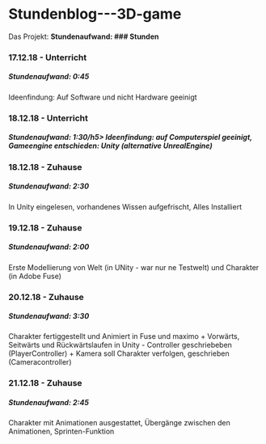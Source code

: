 # Stundenblog---3D-game
Das Projekt:
<b>Stundenaufwand: ### Stunden</b>

<h3 id="einssiebeneinszwei">17.12.18 - Unterricht</h3>
  <h5>Stundenaufwand: 0:45</h5>
  Ideenfindung: Auf Software und nicht Hardware geeinigt
<h3 id="einsachteinszwei">18.12.18 - Unterricht</h3>
  <h5>Stundenaufwand: 1:30/h5> 
  Ideenfindung: auf Computerspiel geeinigt, Gameengine entschieden: Unity (alternative UnrealEngine)
<h3 id="einsachteinszweiz">18.12.18 - Zuhause</h3>
  <h5>Stundenaufwand: 2:30</h5>
  In Unity eingelesen, vorhandenes Wissen aufgefrischt, Alles Installiert
<h3 id="einsneuneinszwei">19.12.18 - Zuhause</h3>
  <h5>Stundenaufwand: 2:00</h5>
  Erste Modellierung von Welt (in UNity - war nur ne Testwelt) und Charakter (in Adobe Fuse)
<h3 id="zweinulleinszwei">20.12.18 - Zuhause</h3>
  <h5>Stundenaufwand: 3:30</h5>
  Charakter fertiggestellt und Animiert in Fuse und maximo + Vorwärts, Seitwärts und Rückwärtslaufen in Unity - Controller geschriebeben (PlayerController) + Kamera soll Charakter verfolgen, geschrieben (Cameracontroller)
<h3 id="zweieinseinszwei">21.12.18 - Zuhause</h3>
  <h5>Stundenaufwand: 2:45</h5>
  Charakter mit Animationen ausgestattet, Übergänge zwischen den Animationen, Sprinten-Funktion
  
